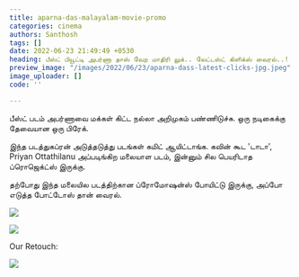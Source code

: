 ```yaml
---
title: aparna-das-malayalam-movie-promo
categories: cinema
authors: Santhosh
tags: []
date: 2022-06-23 21:49:49 +0530
heading: பீஸ்ட் பியூட்டி அபர்ணா தாஸ் வேற மாதிரி லுக்.. லேட்டஸ்ட் கிளிக்ஸ் வைரல்..!
preview_image: "/images/2022/06/23/aparna-dass-latest-clicks-jpg.jpeg"
image_uploader: []
code: ''

---
```

பீஸ்ட் படம் அபர்ணாவை மக்கள் கிட்ட நல்லா அறிமுகம் பண்ணிடுச்சு. ஒரு நடிகைக்கு தேவையான ஒரு பிரேக்.

இந்த படத்துகப்ரன் அடுத்தடுத்து படங்கள் கமிட் ஆயிட்டாங்க. கவின் கூட 'டாடா', Priyan Ottathilanu அப்படிங்கிற மலையாள படம், இன்னும் சில பெயரிடாத ப்ரொஜெக்ட்ஸ் இருக்கு.

தற்போது இந்த மலையில படத்திற்கான ப்ரோமோஷன்ஸ் போயிட்டு இருக்கு, அப்போ எடுத்த போட்டோஸ் தான் வைரல்.

![](/images/2022/06/23/aparna-das-promo-1-jpg.jpeg)

![](/images/2022/06/23/aparna-das-promo-2-jpg.jpeg)

Our Retouch:

![](/images/2022/06/23/aparna-dass-retouch-jpg.jpeg)
